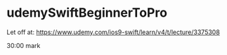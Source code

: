 # udemySwiftBeginnerToPro

Let off at:
https://www.udemy.com/ios9-swift/learn/v4/t/lecture/3375308

30:00 mark


